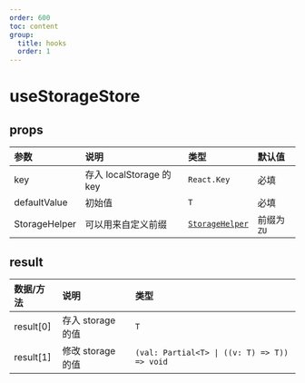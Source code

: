 ```yaml
---
order: 600
toc: content
group:
  title: hooks
  order: 1
---
```


# useStorageStore

<code src="./demo/useStorageStore.tsx"></code>

## props

| 参数          | 说明                     | 类型                                               | 默认值      |
| :------------ | :----------------------- | :------------------------------------------------- | :---------- |
| key           | 存入 localStorage 的 key | `React.Key`                                        | 必填        |
| defaultValue  | 初始值                   | `T`                                                | 必填        |
| StorageHelper | 可以用来自定义前缀       | [`StorageHelper`](/util-doc/helper/storage-helper) | 前缀为 `ZU` |

## result

| 数据/方法 | 说明              | 类型                                         |
| :-------- | :---------------- | :------------------------------------------- |
| result[0] | 存入 storage 的值 | `T`                                          |
| result[1] | 修改 storage 的值 | `(val: Partial<T> \| ((v: T) => T)) => void` |
